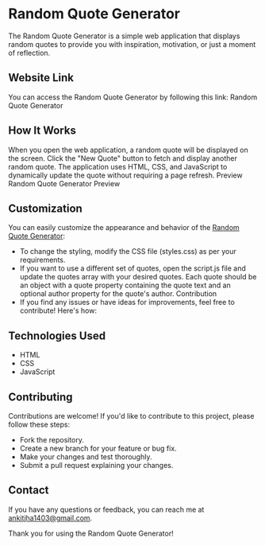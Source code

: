 # Random Quote Generator

The Random Quote Generator is a simple web application that displays random quotes to provide you with inspiration, motivation, or just a moment of reflection.

## Website Link
You can access the Random Quote Generator by following this link: Random Quote Generator

## How It Works
When you open the web application, a random quote will be displayed on the screen.
Click the "New Quote" button to fetch and display another random quote.
The application uses HTML, CSS, and JavaScript to dynamically update the quote without requiring a page refresh.
Preview
Random Quote Generator Preview

## Customization
You can easily customize the appearance and behavior of the [Random Quote Generator](https://ankitjha13.github.io/Quote-App/):

- To change the styling, modify the CSS file (styles.css) as per your requirements.
- If you want to use a different set of quotes, open the script.js file and update the quotes array with your desired quotes. Each quote should be an object with a quote property containing the quote text and an optional author property for the quote's author.
Contribution
- If you find any issues or have ideas for improvements, feel free to contribute! Here's how:

## Technologies Used
- HTML
- CSS
- JavaScript

## Contributing
Contributions are welcome! If you'd like to contribute to this project, please follow these steps:

- Fork the repository.
- Create a new branch for your feature or bug fix.
- Make your changes and test thoroughly.
- Submit a pull request explaining your changes.

## Contact
If you have any questions or feedback, you can reach me at ankitjha1403@gmail.com.

Thank you for using the Random Quote Generator! 
